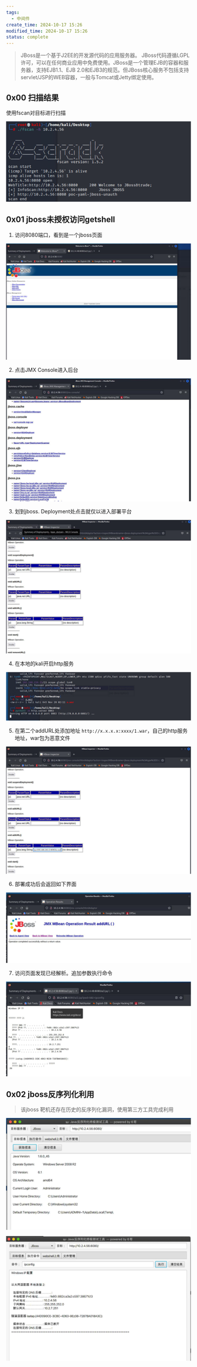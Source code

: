 ```yaml
---
tags:
  - 中间件
create_time: 2024-10-17 15:26
modified_time: 2024-10-17 15:26
status: complete
---
```

> JBoss是一个基于J2EE的开发源代码的应用服务器。 JBoss代码遵循LGPL许可，可以在任何商业应用中免费使用。JBoss是一个管理EJB的容器和服务器，支持EJB1.1、EJB 2.0和EJB3的规范。但JBoss核心服务不包括支持servlet/JSP的WEB容器，一般与Tomcat或Jetty绑定使用。

## 0x00 扫描结果

使用fscan对目标进行扫描

![image-20230801104110657](../../../_Attachment/jboss.assets/image-20230801104110657.png)

## 0x01 jboss未授权访问getshell

1. 访问8080端口，看到是一个jboss页面

![image-20230801104145734](../../../_Attachment/jboss.assets/image-20230801104145734.png)

2. 点击JMX Console进入后台

![image-20230801104203298](../../../_Attachment/jboss.assets/image-20230801104203298.png)

3. 划到jboss. Deployment处点击就仅以进入部署平台

![image-20230801104236144](../../../_Attachment/jboss.assets/image-20230801104236144.png)

4. 在本地的kali开启http服务

![image-20230801104258573](../../../_Attachment/jboss.assets/image-20230801104258573.png)

5. 在第二个addURL处添加地址 ```http://x.x.x.x:xxxx/1.war```，自己的http服务地址，war包为恶意文件

![image-20230801104408501](../../../_Attachment/jboss.assets/image-20230801104408501.png)

6. 部署成功后会返回如下界面

![image-20230801104621559](../../../_Attachment/jboss.assets/image-20230801104621559.png)

7. 访问页面发现已经解析。追加参数执行命令

![image-20230801104659621](../../../_Attachment/jboss.assets/image-20230801104659621.png)

## 0x02 jboss反序列化利用

> 该jboss 靶机还存在历史的反序列化漏洞，使用第三方工具完成利用

![image-20230801104728417](../../../_Attachment/jboss.assets/image-20230801104728417.png)

![image-20230801104732776](../../../_Attachment/jboss.assets/image-20230801104732776.png)

